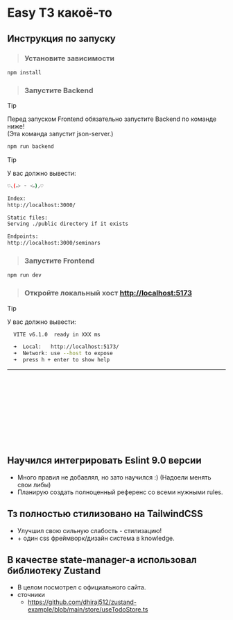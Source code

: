 # Easy ТЗ какоё-то

## Инструкция по запуску

> <h3>Установите зависимости</h3>

```bash
npm install
```

> <h3>Запустите Backend</h3>

> [!TIP]
> Перед запуском Frontend обязательно запустите Backend по команде ниже!<br/>
> (Эта команда запустит json-server.)

```bash
npm run backend
```

> [!TIP]
> У вас должно вывести:

```bash
♡⸜(˶˃ ᵕ ˂˶)⸝♡

Index:
http://localhost:3000/

Static files:
Serving ./public directory if it exists

Endpoints:
http://localhost:3000/seminars
```

> <h3>Запустите Frontend</h3>

```bash
npm run dev
```

> <h3>Откройте локальный хост <a href="http://localhost:5173">http://localhost:5173</a></h3>

> [!TIP]
> У вас должно вывести:

```bash
  VITE v6.1.0  ready in XXX ms

  ➜  Local:   http://localhost:5173/
  ➜  Network: use --host to expose
  ➜  press h + enter to show help
```

---

<br/><br/><br/><br/><br/><br/><br/><br/><br/>

## Научился интегрировать Eslint 9.0 версии

- Много правил не добавлял, но зато научился :) (Надоели менять свои либы)
- Планирую создать полноценный референс со всеми нужными rules.

## Тз полностью стилизовано на TailwindCSS

- Улучшил свою сильную слабость - стилизацию!
- \+ один css фреймворк/дизайн система в knowledge.

## В качестве state-manager-а использовал библиотеку Zustand

- В целом посмотрел с официального сайта.
- сточники
  - https://github.com/dhiraj512/zustand-example/blob/main/store/useTodoStore.ts
